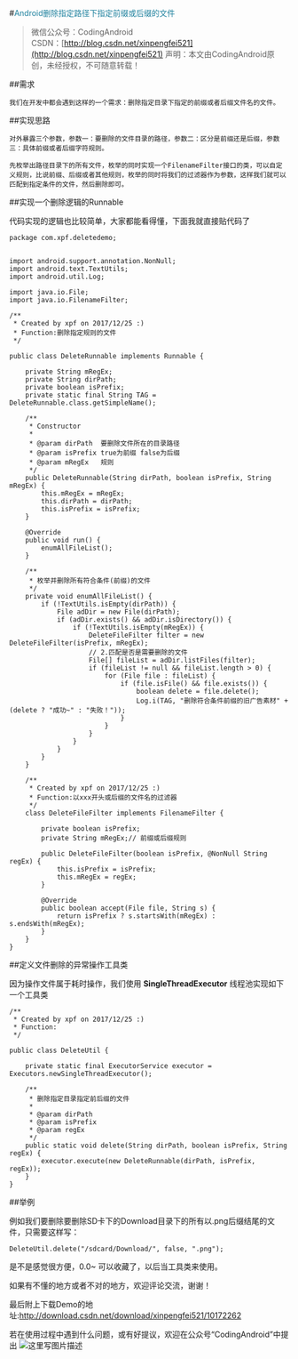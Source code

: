 
#<span  style="color:#1e819e;">Android删除指定路径下指定前缀或后缀的文件</span>

>微信公众号：CodingAndroid  
CSDN：[http://blog.csdn.net/xinpengfei521](http://blog.csdn.net/xinpengfei521)
声明：本文由CodingAndroid原创，未经授权，不可随意转载！

##需求

	我们在开发中都会遇到这样的一个需求：删除指定目录下指定的前缀或者后缀文件名的文件。

##实现思路

	对外暴露三个参数，参数一：要删除的文件目录的路径，参数二：区分是前缀还是后缀，参数三：具体前缀或者后缀字符规则。

	先枚举出路径目录下的所有文件，枚举的同时实现一个FilenameFilter接口的类，可以自定义规则，比说前缀、后缀或者其他规则，枚举的同时将我们的过滤器作为参数，这样我们就可以匹配到指定条件的文件，然后删除即可。

##实现一个删除逻辑的Runnable

代码实现的逻辑也比较简单，大家都能看得懂，下面我就直接贴代码了

```
package com.xpf.deletedemo;


import android.support.annotation.NonNull;
import android.text.TextUtils;
import android.util.Log;

import java.io.File;
import java.io.FilenameFilter;

/**
 * Created by xpf on 2017/12/25 :)
 * Function:删除指定规则的文件
 */

public class DeleteRunnable implements Runnable {

    private String mRegEx;
    private String dirPath;
    private boolean isPrefix;
    private static final String TAG = DeleteRunnable.class.getSimpleName();

    /**
     * Constructor
     *
     * @param dirPath  要删除文件所在的目录路径
     * @param isPrefix true为前缀 false为后缀
     * @param mRegEx   规则
     */
    public DeleteRunnable(String dirPath, boolean isPrefix, String mRegEx) {
        this.mRegEx = mRegEx;
        this.dirPath = dirPath;
        this.isPrefix = isPrefix;
    }

    @Override
    public void run() {
        enumAllFileList();
    }

    /**
     * 枚举并删除所有符合条件(前缀)的文件
     */
    private void enumAllFileList() {
        if (!TextUtils.isEmpty(dirPath)) {
            File adDir = new File(dirPath);
            if (adDir.exists() && adDir.isDirectory()) {
                if (!TextUtils.isEmpty(mRegEx)) {
                    DeleteFileFilter filter = new DeleteFileFilter(isPrefix, mRegEx);
                    // 2.匹配是否是需要删除的文件
                    File[] fileList = adDir.listFiles(filter);
                    if (fileList != null && fileList.length > 0) {
                        for (File file : fileList) {
                            if (file.isFile() && file.exists()) {
                                boolean delete = file.delete();
                                Log.i(TAG, "删除符合条件前缀的旧广告素材" + (delete ? "成功~" : "失败！"));
                            }
                        }
                    }
                }
            }
        }
    }

    /**
     * Created by xpf on 2017/12/25 :)
     * Function:以xxx开头或后缀的文件名的过滤器
     */
    class DeleteFileFilter implements FilenameFilter {

        private boolean isPrefix;
        private String mRegEx;// 前缀或后缀规则

        public DeleteFileFilter(boolean isPrefix, @NonNull String regEx) {
            this.isPrefix = isPrefix;
            this.mRegEx = regEx;
        }

        @Override
        public boolean accept(File file, String s) {
            return isPrefix ? s.startsWith(mRegEx) : s.endsWith(mRegEx);
        }
    }
}
```

##定义文件删除的异常操作工具类

因为操作文件属于耗时操作，我们使用 **SingleThreadExecutor** 线程池实现如下一个工具类

```
/**
 * Created by xpf on 2017/12/25 :)
 * Function:
 */

public class DeleteUtil {

    private static final ExecutorService executor = Executors.newSingleThreadExecutor();

    /**
     * 删除指定目录指定前后缀的文件
     *
     * @param dirPath
     * @param isPrefix
     * @param regEx
     */
    public static void delete(String dirPath, boolean isPrefix, String regEx) {
        executor.execute(new DeleteRunnable(dirPath, isPrefix, regEx));
    }
}
```

##举例

例如我们要删除要删除SD卡下的Download目录下的所有以.png后缀结尾的文件，只需要这样写：

```
DeleteUtil.delete("/sdcard/Download/", false, ".png");
```

是不是感觉很方便，0.0~ 可以收藏了，以后当工具类来使用。

如果有不懂的地方或者不对的地方，欢迎评论交流，谢谢！

最后附上下载Demo的地址:http://download.csdn.net/download/xinpengfei521/10172262

若在使用过程中遇到什么问题，或有好提议，欢迎在公众号“CodingAndroid”中提出
![这里写图片描述](http://img.blog.csdn.net/20170911223615073)